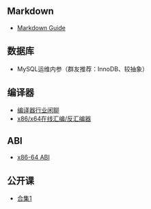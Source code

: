 ## Markdown
- <a href = "https://www.markdownguide.org/basic-syntax">Markdown Guide</a>
## 数据库
- MySQL运维内参（群友推荐：InnoDB、较抽象）
## 编译器
- <a href = "https://www.youtube.com/watch?v=aZbVvl_eeMA">编译器行业闲聊</a>
- <a href = "https://defuse.ca/online-x86-assembler.htm">x86/x64在线汇编/反汇编器</a>
## ABI
- <a href = "https://stackoverflow.com/questions/18133812/where-is-the-x86-64-system-v-abi-documented">x86-64 ABI</a>
## 公开课
- <a href = "https://github.com/awesome-cs-community/Awsome-Courses">合集1</a>
